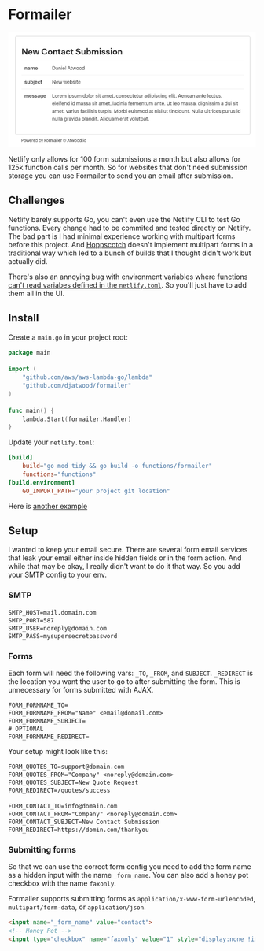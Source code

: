 # Formailer

![Screenshot](img.png)

Netlify only allows for 100 form submissions a month but also allows for 125k function calls per month. So for websites that don't need submission storage you can use Formailer to send you an email after submission.

## Challenges

Netlify barely supports Go, you can't even use the Netlify CLI to test Go functions. Every change had to be commited and tested directly on Netlify. The bad part is I had minimal experience working with multipart forms before this project. And [Hoppscotch](https://hoppscotch.io) doesn't implement multipart forms in a traditional way which led to a bunch of builds that I thought didn't work but actually did.

There's also an annoying bug with environment variables where [functions can't read variabes defined in the `netlify.toml`](https://github.com/netlify/netlify-lambda/issues/59). So you'll just have to add them all in the UI.

## Install
Create a `main.go` in your project root:
```go
package main

import (
	"github.com/aws/aws-lambda-go/lambda"
	"github.com/djatwood/formailer"
)

func main() {
	lambda.Start(formailer.Handler)
}
```
Update your `netlify.toml`:
```toml
[build]
    build="go mod tidy && go build -o functions/formailer"
    functions="functions" 
[build.environment]
    GO_IMPORT_PATH="your project git location"
```
Here is [another example](https://github.com/netlify/aws-lambda-go-example)

## Setup
I wanted to keep your email secure. There are several form email services that leak your email either inside hidden fields or in the form action. And while that may be okay, I really didn't want to do it that way. So you add your SMTP config to your env.

### SMTP
```env
SMTP_HOST=mail.domain.com
SMTP_PORT=587
SMTP_USER=noreply@domain.com
SMTP_PASS=mysupersecretpassword
```

### Forms
Each form will need the following vars: `_TO`, `_FROM`, and `SUBJECT`. `_REDIRECT` is the location you want the user to go to after submitting the form. This is unnecessary for forms submitted with AJAX.
```env
FORM_FORMNAME_TO=
FORM_FORMNAME_FROM="Name" <email@domail.com>
FORM_FORMNAME_SUBJECT=
# OPTIONAL
FORM_FORMNAME_REDIRECT=
```

Your setup might look like this:
```env
FORM_QUOTES_TO=support@domain.com
FORM_QUOTES_FROM="Company" <noreply@domain.com>
FORM_QUOTES_SUBJECT=New Quote Request
FORM_REDIRECT=/quotes/success

FORM_CONTACT_TO=info@domain.com
FORM_CONTACT_FROM="Company" <noreply@domain.com>
FORM_CONTACT_SUBJECT=New Contact Submission
FORM_REDIRECT=https://domin.com/thankyou
```

### Submitting forms
So that we can use the correct form config you need to add the form name as a hidden input with the name `_form_name`. You can also add a honey pot checkbox with the name `faxonly`.

Formailer supports submitting forms as `application/x-www-form-urlencoded`, `multipart/form-data`, or `application/json`.
```html
<input name="_form_name" value="contact">
<!-- Honey Pot -->
<input type="checkbox" name="faxonly" value="1" style="display:none !important" tabindex="-1" autocomplete="off">
```

